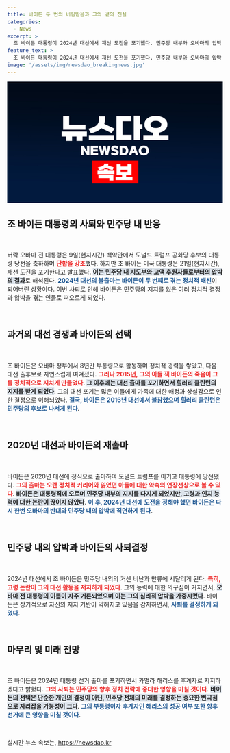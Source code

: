 ```yaml
---
title: 바이든 두 번의 버림받음과 그의 곁의 진실
categories:
  - News
excerpt: >
  조 바이든 대통령이 2024년 대선에서 재선 도전을 포기했다. 민주당 내부와 오바마의 압박 속에 고령 및 인지능력 논란이 커지며 결국 사퇴를 선언했다. 카멀라 해리스를 후임자로 지지함으로써 그의 정치적 여정은 또다시 불행한 전환점을 맞았다.
feature_text: >
  조 바이든 대통령이 2024년 대선에서 재선 도전을 포기했다. 민주당 내부와 오바마의 압박 속에 고령 및 인지능력 논란이 커지며 결국 사퇴를 선언했다. 카멀라 해리스를 후임자로 지지함으로써 그의 정치적 여정은 또다시 불행한 전환점을 맞았다.
image: '/assets/img/newsdao_breakingnews.jpg'
---
```


<p><img src="/assets/img/newsdao_breakingnews.jpg" alt="koreaapp 속보" /></p>

<h2 data-ke-size="size26">조 바이든 대통령의 사퇴와 민주당 내 반응</h2>

<p data-ke-size="size16">&nbsp;</p>  

<p>버락 오바마 전 대통령은 9일(현지시간) 백악관에서 도널드 트럼프 공화당 후보의 대통령 당선을 축하하며 <b><span style="color: #ee2323;">단합을 강조</span></b>했다. 하지만 조 바이든 미국 대통령은 21일(현지시간), 재선 도전을 포기한다고 발표했다. <b><span style="background-color: #21538527;">이는 민주당 내 지도부와 고액 후원자들로부터의 압박의 결과</span></b>로 해석된다. <b><span style="color: #1a5490;">2024년 대선의 불출마는 바이든이 두 번째로 겪는 정치적 배신</span></b>이 되어버린 상황이다. 이번 사퇴로 인해 바이든은 민주당의 지지를 잃은 여러 정치적 결정과 압박을 겪는 인물로 떠오르게 되었다. </p>

<p data-ke-size="size16">&nbsp;</p>

<h2 data-ke-size="size26">과거의 대선 경쟁과 바이든의 선택</h2>

<p data-ke-size="size16">&nbsp;</p>  

<p>조 바이든은 오바마 정부에서 8년간 부통령으로 활동하며 정치적 경력을 쌓았고, 다음 대선 출후보로 자연스럽게 여겨졌다. <b><span style="color: #ee2323;">그러나 2015년, 그의 아들 잭 바이든의 죽음이 그를 정치적으로 지치게 만들었다</span></b>. <b><span style="background-color: #21538527;">그 이후에는 대선 출마를 포기하면서 힐러리 클린턴의 지지를 받게 되었다</span></b>. 그의 대선 포기는 많은 이들에게 가족에 대한 애정과 상실감으로 인한 결정으로 이해되었다. <b><span style="color: #1a5490;">결국, 바이든은 2016년 대선에서 불참했으며 힐러리 클린턴은 민주당의 후보로 나서게 된다</span></b>.</p>

<p data-ke-size="size16">&nbsp;</p>

<h2 data-ke-size="size26">2020년 대선과 바이든의 재출마</h2>

<p data-ke-size="size16">&nbsp;</p>  

<p>바이든은 2020년 대선에 정식으로 출마하여 도널드 트럼프를 이기고 대통령에 당선됐다. <b><span style="color: #ee2323;">그의 출마는 오랜 정치적 커리어와 잃었던 아들에 대한 약속의 연장선상으로 볼 수 있다</span></b>. <b><span style="background-color: #21538527;">바이든은 대통령직에 오르며 민주당 내부의 지지를 다지게 되었지만, 고령과 인지 능력에 대한 논란이 끊이지 않았다</span></b>. <b><span style="color: #1a5490;">이 후, 2024년 대선에 도전을 정해야 했던 바이든은 다시 한번 오바마의 반대와 민주당 내의 압박에 직면하게 된다</span></b>.</p>

<p data-ke-size="size16">&nbsp;</p>

<h2 data-ke-size="size26">민주당 내의 압박과 바이든의 사퇴결정</h2>

<p data-ke-size="size16">&nbsp;</p>  

<p>2024년 대선에서 조 바이든은 민주당 내외의 거센 비난과 만류에 시달리게 된다. <b><span style="color: #ee2323;">특히, 고령 논란이 그의 대선 활동을 저지하게 되었다</span></b>. 그의 능력에 대한 의구심이 커지면서, <b><span style="background-color: #21538527;">오바마 전 대통령의 이름이 자주 거론되었으며 이는 그의 심리적 압박을 가중시켰다</span></b>. 바이든은 장기적으로 자신의 지지 기반이 약해지고 있음을 감지하면서, <b><span style="color: #1a5490;">사퇴를 결정하게 되었다</span></b>.</p>

<p data-ke-size="size16">&nbsp;</p>

<h2 data-ke-size="size26">마무리 및 미래 전망</h2>

<p data-ke-size="size16">&nbsp;</p>  

<p>조 바이든은 2024년 대통령 선거 출마를 포기하면서 카멀라 해리스를 후계자로 지지하겠다고 밝혔다. <b><span style="color: #ee2323;">그의 사퇴는 민주당의 향후 정치 전략에 중대한 영향을 미칠 것이다</span></b>. <b><span style="background-color: #21538527;">바이든의 선택은 단순한 개인의 결정이 아닌, 민주당 전체의 미래를 결정하는 중요한 변곡점으로 자리잡을 가능성이 크다</span></b>. <b><span style="color: #1a5490;">그의 부통령이자 후계자인 해리스의 성공 여부 또한 향후 선거에 큰 영향을 미칠 것이다</span></b>.</p>

<p data-ke-size="size16">&nbsp;</p>
실시간 뉴스 속보는, <a href="https://newsdao.kr" rel="dofollow">https://newsdao.kr</a>


